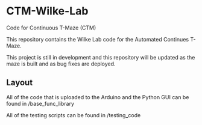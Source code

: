 # CTM-Wilke-Lab
Code for Continuous T-Maze (CTM)

This repository contains the Wilke Lab code for the Automated Continues T-Maze. 

This project is still in development and this repository will be updated as the maze is built and as bug fixes are deployed. 

## Layout
All of the code that is uploaded to the Arduino and the Python GUI can be found in /base_func_library

All of the testing scripts can be found in /testing_code

